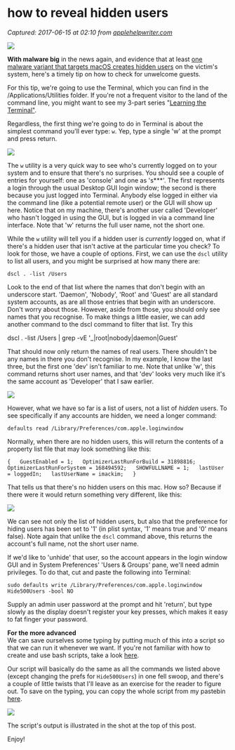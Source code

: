 # how to reveal hidden users

_Captured: 2017-06-15 at 02:10 from [applehelpwriter.com](http://applehelpwriter.com/2017/05/21/how-to-reveal-hidden-users/?utm_content=bufferd51d9&utm_medium=social&utm_source=twitter.com&utm_campaign=buffer)_

![](https://applehelpwriter.files.wordpress.com/2017/05/screen-shot-2017-05-21-at-17-32-081.png?w=1208&h=928)

**With malware big** in the news again, and evidence that at least [one malware variant that targets macOS creates hidden users](https://www.cybereason.com/cybereason-labs-analysis-the-minds-behind-the-osx-pirrit/) on the victim's system, here's a timely tip on how to check for unwelcome guests.

For this tip, we're going to use the Terminal, which you can find in the /Applications/Utilities folder. If you're not a frequent visitor to the land of the command line, you might want to see my 3-part series "[Learning the Terminal"](http://applehelpwriter.com/2012/03/17/learning-the-terminal-part-one/).

Regardless, the first thing we're going to do in Terminal is about the simplest command you'll ever type: `w`. Yep, type a single 'w' at the prompt and press return.

![](https://applehelpwriter.files.wordpress.com/2017/05/screen-shot-2017-05-21-at-17-20-48.png?w=1206&h=688)

The `w` utility is a very quick way to see who's currently logged on to your system and to ensure that there's no surprises. You should see a couple of entries for yourself: one as 'console' and one as 's***'. The first represents a login through the usual Desktop GUI login window; the second is there because you just logged into Terminal. Anybody else logged in either via the command line (like a potential remote user) or the GUI will show up here. Notice that on my machine, there's another user called 'Developer' who hasn't logged in using the GUI, but is logged in via a command line interface. Note that 'w' returns the full user name, not the short one.

While the `w` utility will tell you if a hidden user is _currently_ logged on, what if there's a hidden user that isn't active at the particular time you check? To look for those, we have a couple of options. First, we can use the `dscl` utility to list all users, and you might be surprised at how many there are:

`dscl . -list /Users`

Look to the end of that list where the names that don't begin with an underscore start. 'Daemon', 'Nobody', 'Root' and 'Guest' are all standard system accounts, as are all those entries that begin with an underscore. Don't worry about those. However, aside from those, you should only see names that you recognise. To make things a little easier, we can add another command to the dscl command to filter that list. Try this

dscl . -list /Users | grep -vE '_|root|nobody|daemon|Guest'

That should now only return the names of real users. There shouldn't be any names in there you don't recognise. In my example, I know the last three, but the first one 'dev' isn't familiar to me. Note that unlike 'w', this command returns short user names, and that 'dev' looks very much like it's the same account as 'Developer' that I saw earlier.

![](https://applehelpwriter.files.wordpress.com/2017/05/screen-shot-2017-05-21-at-17-21-16.png?w=1208&h=468)

However, what we have so far is a list of users, not a list of _hidden_ users. To see specifically if any accounts are hidden, we need a longer command:

`defaults read /Library/Preferences/com.apple.loginwindow`

Normally, when there are no hidden users, this will return the contents of a property list file that may look something like this:

`{  
GuestEnabled = 1;  
OptimizerLastRunForBuild = 31898816;  
OptimizerLastRunForSystem = 168494592;  
SHOWFULLNAME = 1;  
lastUser = loggedIn;  
lastUserName = imackim;  
}`

That tells us that there's no hidden users on this mac. How so? Because if there were it would return something very different, like this:

![](https://applehelpwriter.files.wordpress.com/2017/05/loginwindow-plist1.png)

We can see not only the list of hidden users, but also that the preference for hiding users has been set to '1' (in plist syntax, '1' means true and '0' means false). Note again that unlike the `dscl` command above, this returns the account's full name, not the short user name.

If we'd like to 'unhide' that user, so the account appears in the login window GUI and in System Preferences' 'Users & Groups' pane, we'll need admin privileges. To do that, cut and paste the following into Terminal:

`sudo defaults write /Library/Preferences/com.apple.loginwindow Hide500Users -bool NO`

Supply an admin user password at the prompt and hit 'return', but type slowly as the display doesn't register your key presses, which makes it easy to fat finger your password.

**For the more advanced**  
We can save ourselves some typing by putting much of this into a script so that we can run it whenever we want. If you're not familiar with how to create and use bash scripts, take a look [here](http://stackoverflow.com/questions/8779951/how-do-i-run-a-shell-script-without-using-sh-or-bash-commands).

Our script will basically do the same as all the commands we listed above (except changing the prefs for `Hide500Users`) in one fell swoop, and there's a couple of little twists that I'll leave as an exercise for the reader to figure out. To save on the typing, you can copy the whole script from my pastebin [here](https://pastebin.com/g44U0RAJ).

![](https://applehelpwriter.files.wordpress.com/2017/05/screen-shot-2017-05-21-at-17-45-35.png?w=1208&h=764)

The script's output is illustrated in the shot at the top of this post.

Enjoy!
